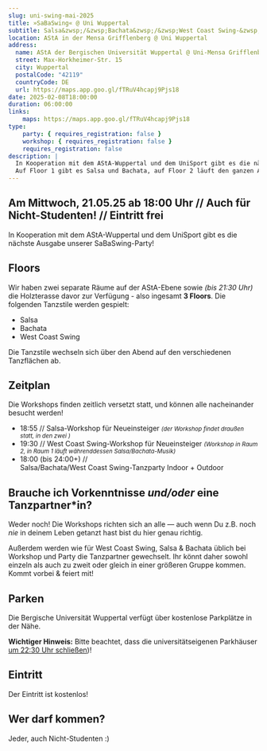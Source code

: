 ```yaml
---
slug: uni-swing-mai-2025
title: »SaBaSwing« @ Uni Wupper­tal
subtitle: Salsa&zwsp;/&zwsp;Bachata&zwsp;/&zwsp;West Coast Swing-&zwsp;Party auf 2 Floors + Outdoor
location: AStA in der Mensa Grifflenberg @ Uni Wuppertal
address:
  name: AStA der Bergischen Universität Wuppertal @ Uni-Mensa Grifflenberg
  street: Max-Horkheimer-Str. 15
  city: Wuppertal
  postalCode: "42119"
  countryCode: DE
  url: https://maps.app.goo.gl/fTRuV4hcapj9Pjs18
date: 2025-02-08T18:00:00
duration: 06:00:00
links:
    maps: https://maps.app.goo.gl/fTRuV4hcapj9Pjs18
type:
    party: { requires_registration: false }
    workshop: { requires_registration: false }
    requires_registration: false
description: |
  In Kooperation mit dem AStA-Wuppertal und dem UniSport gibt es die nächste Ausgabe unserer SaBaSwing-Party.
  Auf Floor 1 gibt es Salsa und Bachata, auf Floor 2 läuft den ganzen Abend eine West Coast Swing-Party.
---
```


## Am Mittwoch, 21.05.25 ab 18:00 Uhr // Auch für Nicht-Studenten! // Eintritt frei

In Kooperation mit dem AStA-Wuppertal und dem UniSport gibt es die nächste Ausgabe unserer SaBaSwing-Party!

## Floors

Wir haben zwei separate Räume auf der AStA-Ebene sowie _(bis 21:30 Uhr)_ die Holzterasse davor zur Verfügung - also ingesamt **3 Floors**.
Die folgenden Tanzstile werden gespielt:

- Salsa
- Bachata
- West Coast Swing

Die Tanzstile wechseln sich über den Abend auf den verschiedenen Tanzflächen ab.

## Zeitplan

Die Workshops finden zeitlich versetzt statt, und können alle nacheinander besucht werden!

- 18:55 // Salsa-Workshop für Neueinsteiger
  _<small>(der Workshop findet draußen statt, in den zwei )</small>_
- 19:30 // West Coast Swing-Workshop für Neueinsteiger
  _<small>(Workshop in Raum 2, in Raum 1 läuft währenddessen Salsa/Bachata-Musik)</small>_
- 18:00 (bis 24:00+) //<br>
  Salsa/Bachata/West Coast Swing-Tanzparty Indoor + Outdoor

## Brauche ich Vorkenntnisse _<span class="thin">und/oder</span>_ eine Tanzpartner\*in?

Weder noch! Die Workshops richten sich an alle &mdash; auch wenn Du z.B. noch _nie_ in deinem Leben getanzt hast bist du hier genau richtig.

Außerdem werden wie für West Coast Swing, Salsa & Bachata üblich bei Workshop und Party die Tanzpartner gewechselt.
Ihr könnt daher sowohl einzeln als auch zu zweit oder gleich in einer größeren Gruppe kommen.
Kommt vorbei & feiert mit!

## Parken

Die Bergische Universität Wuppertal verfügt über kostenlose Parkplätze in der Nähe.

**Wichtiger Hinweis:** Bitte beachtet, dass die universitätseigenen Parkhäuser [um 22:30 Uhr schließen](https://dez5.uni-wuppertal.de/de/services/melden-und-verwalten/parken/))!

## Eintritt

Der Eintritt ist kostenlos!

## Wer darf kommen?

Jeder, auch Nicht-Studenten :)
